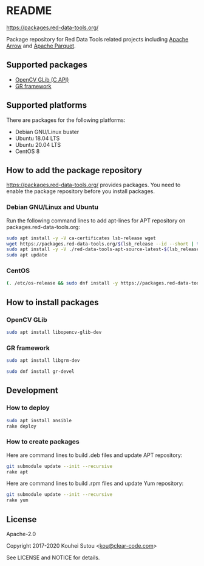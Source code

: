 # README

https://packages.red-data-tools.org/

Package repository for Red Data Tools related projects including
[Apache Arrow](https://github.com/apache/arrow) and
[Apache Parquet](https://github.com/apache/parquet-format).

## Supported packages

  * [OpenCV GLib (C API)](https://github.com/red-data-tools/opencv-glib)
  * [GR framework](https://github.com/sciapp/gr)

## Supported platforms

There are packages for the following platforms:

  * Debian GNU/Linux buster
  * Ubuntu 18.04 LTS
  * Ubuntu 20.04 LTS
  * CentOS 8

## How to add the package repository

https://packages.red-data-tools.org/ provides packages. You need to
enable the package repository before you install packages.

### Debian GNU/Linux and Ubuntu

Run the following command lines to add apt-lines for APT repository on
packages.red-data-tools.org:

```bash
sudo apt install -y -V ca-certificates lsb-release wget
wget https://packages.red-data-tools.org/$(lsb_release --id --short | tr 'A-Z' 'a-z')/red-data-tools-apt-source-latest-$(lsb_release --codename --short).deb
sudo apt install -y -V ./red-data-tools-apt-source-latest-$(lsb_release --codename --short).deb
sudo apt update
```

### CentOS

```bash
(. /etc/os-release && sudo dnf install -y https://packages.red-data-tools.org/centos/${VERSION_ID}/red-data-tools-release-latest.noarch.rpm)
```

## How to install packages

### OpenCV GLib

```bash
sudo apt install libopencv-glib-dev
```

### GR framework

```bash
sudo apt install libgrm-dev
```

```bash
sudo dnf install gr-devel
```

## Development

### How to deploy

```bash
sudo apt install ansible
rake deploy
```

### How to create packages

Here are command lines to build .deb files and update APT repository:

```bash
git submodule update --init --recursive
rake apt
```

Here are command lines to build .rpm files and update Yum repository:

```bash
git submodule update --init --recursive
rake yum
```

## License

Apache-2.0

Copyright 2017-2020 Kouhei Sutou \<kou@clear-code.com\>

See LICENSE and NOTICE for details.
